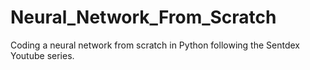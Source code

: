# Neural_Network_From_Scratch
Coding a neural network from scratch in Python following the Sentdex Youtube series. 
